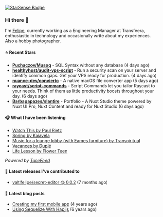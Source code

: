 <a href="https://starsense.app/developer-types" target="_blank"><img src="https://starsense.app/api/badge/?user=valtlfelipe" alt="StarSense Badge"></a>

### Hi there 👋

I'm [Felipe](https://felipevm.com), currently working as a Engineering Manager at Transfeera, enthusiastic in technology and occasionally write about my experiences. Also a hobby photographer.

#### ⭐ Recent Stars
- **[Puchaczov/Musoq](https://github.com/Puchaczov/Musoq)** - SQL Syntax without any database (4 days ago)
- **[healthyhost/audit-vps-script](https://github.com/healthyhost/audit-vps-script)** - Run a security scan on your server and identify common gaps. Get your VPS ready for production. (4 days ago)
- **[nuance-dev/convierto](https://github.com/nuance-dev/convierto)** - A native macOS file converter app (5 days ago)
- **[raycast/script-commands](https://github.com/raycast/script-commands)** - Script Commands let you tailor Raycast to your needs. Think of them as little productivity boosts throughout your day. (6 days ago)
- **[Barbapapazes/slantire](https://github.com/Barbapapazes/slantire)** - Portfolio - A Nuxt Studio theme powered by Nuxt UI Pro, Nuxt Content and ready for Nuxt Studio (6 days ago)

#### 🎧 What I have been listening
- [Watch This by Paul Rietz](https://open.spotify.com/track/3TyXhmKIhw9wiC77soz2oB)
- [Spring by Kajavela](https://open.spotify.com/track/30WWfaOwc8c0s2mrstl5HE)
- [Music for a lounge lobby (with Eames furniture) by Transpiritual](https://open.spotify.com/track/29F7N23vYlSXGkpcizO0ih)
- [Vacances by Duplé](https://open.spotify.com/track/5rYOOvByYJs90qJiMKq3aZ)
- [Life Lesson by Flower Teen](https://open.spotify.com/track/4fsr7FfrEDyH1keiL2dgVS)

_Powered by [TuneFeed](https://tunefeed.app?ref=valtlfelipe-gh-profile)_ 

#### 🚀 Latest releases I've contributed to


- [valtlfelipe/secret-editor @ 0.0.2](https://github.com/valtlfelipe/secret-editor/releases/tag/0.0.2) (7 months ago)

#### 📄 Latest blog posts
- [Creating my first mobile app](https://felipevm.com/posts/creating-my-first-mobile-app/) (4 years ago)
- [Using Sequelize With Hapijs](https://felipevm.com/posts/using-sequelize-with-hapijs/) (6 years ago)
